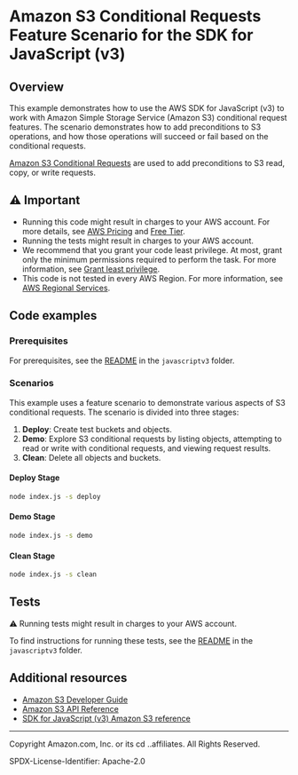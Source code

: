 # Amazon S3 Conditional Requests Feature Scenario for the SDK for JavaScript (v3)

## Overview

This example demonstrates how to use the AWS SDK for JavaScript (v3) to work with Amazon Simple Storage Service (Amazon S3) conditional request features. The scenario demonstrates how to add preconditions to S3 operations, and how those operations will succeed or fail based on the conditional requests.

[Amazon S3 Conditional Requests](https://docs.aws.amazon.com/AmazonS3/latest/userguide/conditional-requests.html) are used to add preconditions to S3 read, copy, or write requests.

## ⚠ Important

- Running this code might result in charges to your AWS account. For more details, see [AWS Pricing](https://aws.amazon.com/pricing/) and [Free Tier](https://aws.amazon.com/free/).
- Running the tests might result in charges to your AWS account.
- We recommend that you grant your code least privilege. At most, grant only the minimum permissions required to perform the task. For more information, see [Grant least privilege](https://docs.aws.amazon.com/IAM/latest/UserGuide/best-practices.html#grant-least-privilege).
- This code is not tested in every AWS Region. For more information, see [AWS Regional Services](https://aws.amazon.com/about-aws/global-infrastructure/regional-product-services).

## Code examples

### Prerequisites

For prerequisites, see the [README](../../../../README.md#prerequisites) in the `javascriptv3` folder.

### Scenarios

This example uses a feature scenario to demonstrate various aspects of S3 conditional requests. The scenario is divided into three stages:

1. **Deploy**: Create test buckets and objects.
2. **Demo**: Explore S3 conditional requests by listing objects, attempting to read or write with conditional requests, and viewing request results.
3. **Clean**: Delete all objects and buckets.

#### Deploy Stage

```bash
node index.js -s deploy
```

#### Demo Stage

```bash
node index.js -s demo
```

#### Clean Stage

```bash
node index.js -s clean
```

## Tests

⚠ Running tests might result in charges to your AWS account.

To find instructions for running these tests, see the [README](../../../../README.md#tests) in the `javascriptv3` folder.

## Additional resources

- [Amazon S3 Developer Guide](https://docs.aws.amazon.com/AmazonS3/latest/userguide/object-lock.html)
- [Amazon S3 API Reference](https://docs.aws.amazon.com/AmazonS3/latest/API/Welcome.html)
- [SDK for JavaScript (v3) Amazon S3 reference](https://docs.aws.amazon.com/AWSJavaScriptSDK/v3/latest/clients/client-s3/index.html)

---

Copyright Amazon.com, Inc. or its cd ..affiliates. All Rights Reserved.

SPDX-License-Identifier: Apache-2.0